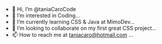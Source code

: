 - 👋 Hi, I’m @taniaCaroCode
- 👀 I’m interested in Coding...
- 🌱 I’m currently learning CSS & Java at MimoDev...
- 💞️ I’m looking to collaborate on my first great CSS project...
- 📫 How to reach me at taniacaro@hotmail.com ...

<!---
taniaCaroCode/taniaCaroCode is a ✨ special ✨ repository because its `README.md` (this file) appears on your GitHub profile.
You can click the Preview link to take a look at your changes.
--->

